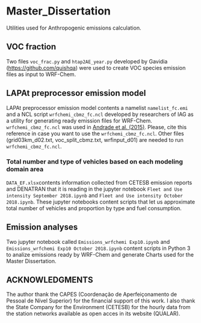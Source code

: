# Master_Dissertation
Utilities used for Anthropogenic emissions calculation.

## VOC fraction
Two files `voc_frac.py` and  `htap2AE_year.py` developed by Gavidia (https://github.com/quishqa) were used to create VOC species emission files as input to WRF-Chem.

## LAPAt preprocessor emission model
LAPAt preprocessor emission model contents a namelist `namelist_fc.emi` and a NCL script `wrfchemi_cbmz_fc.ncl` developed by researchers of IAG as a utility for generating ready emission files for WRF-Chem.
`wrfchemi_cbmz_fc.ncl` was used in [Andrade et al. (2015)](https://www.frontiersin.org/articles/10.3389/fenvs.2015.00009/full). Please, cite this reference in case you want to use the `wrfchemi_cbmz_fc.ncl`.
Other files (grid03km_d02.txt, voc_split_cbmz.txt, wrfinput_d01) are needed to run `wrfchemi_cbmz_fc.ncl`.

### Total number and type of vehicles based on each modeling domain area
`DATA_EF.xlsx`contents information collected from CETESB emission reports and DENATRAN that it is reading in the jupyter notebook `Fleet and Use intensity September 2018.ipynb` and `Fleet and Use intensity October 2018.ipynb`.
These jupyter notebooks content scripts that let us approximate total number of vehicles and proportion by type and fuel consumption.

## Emission analyses
Two jupyter notebook called `Emissions_wrfchemi Exp10.ipynb` and `Emissions_wrfchemi Exp10 October 2018.ipynb` content scripts in Python 3 to analize emissions ready by WRF-Chem and generate Charts used for the Master Dissertation.

## ACKNOWLEDGMENTS
The author thank the CAPES (Coordenação de Aperfeiçonamento de Pessoal de Nível Superior) for the financial support of this work. I also thank the State Company for the Environment (CETESB) for the hourly data from the station networks available as open acces in its website (QUALAR).
